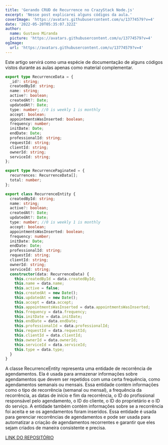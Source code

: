 ```yaml
---
title: 'Gerando CRUD de Recurrence no CrazyStack Node.js'
excerpt: 'Nesse post explicarei alguns códigos da aula.'
coverImage: 'https://avatars.githubusercontent.com/u/13774579?v=4'
date: '2022-05-20T05:35:07.322Z'
author:
  name: Gustavo Miranda
  picture: 'https://avatars.githubusercontent.com/u/13774579?v=4'
ogImage:
  url: 'https://avatars.githubusercontent.com/u/13774579?v=4'
---
```

Este artigo servirá como uma espécie de documentação de alguns códigos vistos durante as aulas apenas como material complementar.

```typescript
export type RecurrenceData = {
  _id?: string;
  createdById: string;
  name: string;
  active?: boolean;
  createdAt?: Date;
  updatedAt?: Date;
  type: number; //0 is weekly 1 is monthly
  accept: boolean;
  appointmentsWasInserted: boolean;
  frequency: number;
  initDate: Date;
  endDate: Date;
  professionalId: string;
  requestId: string;
  clientId: string;
  ownerId: string;
  serviceId: string;
};

export type RecurrencePaginated = {
  recurrences: RecurrenceData[];
  total: number;
};

export class RecurrenceEntity {
  createdById: string;
  name: string;
  active?: boolean;
  createdAt?: Date;
  updatedAt?: Date;
  type: number; //0 is weekly 1 is monthly
  accept: boolean;
  appointmentsWasInserted: boolean;
  frequency: number;
  initDate: Date;
  endDate: Date;
  professionalId: string;
  requestId: string;
  clientId: string;
  ownerId: string;
  serviceId: string;
  constructor(data: RecurrenceData) {
    this.createdById = data.createdById;
    this.name = data.name;
    this.active = false;
    this.createdAt = new Date();
    this.updatedAt = new Date();
    this.accept = data.accept;
    this.appointmentsWasInserted = data.appointmentsWasInserted;
    this.frequency = data.frequency;
    this.initDate = data.initDate;
    this.endDate = data.endDate;
    this.professionalId = data.professionalId;
    this.requestId = data.requestId;
    this.clientId = data.clientId;
    this.ownerId = data.ownerId;
    this.serviceId = data.serviceId;
    this.type = data.type;
  }
}

``` 
A classe RecurrenceEntity representa uma entidade de recorrência de agendamentos. Ela é usada para armazenar informações sobre agendamentos que devem ser repetidos com uma certa frequência, como agendamentos semanais ou mensais. Essa entidade contém informações como o tipo de recorrência (semanal ou mensal), a frequência da recorrência, as datas de início e fim da recorrência, o ID do profissional responsável pelo agendamento, o ID do cliente, o ID do proprietário e o ID do serviço. A entidade também contém informações sobre se a recorrência foi aceita e se os agendamentos foram inseridos. Essa entidade é usada para gerenciar recorrências de agendamentos e pode ser usada para automatizar a criação de agendamentos recorrentes e garantir que eles sejam criados de maneira consistente e precisa.


[LINK DO REPOSITÓRIO](https://github.com/gumiranda/CrazyStackNodeJs)